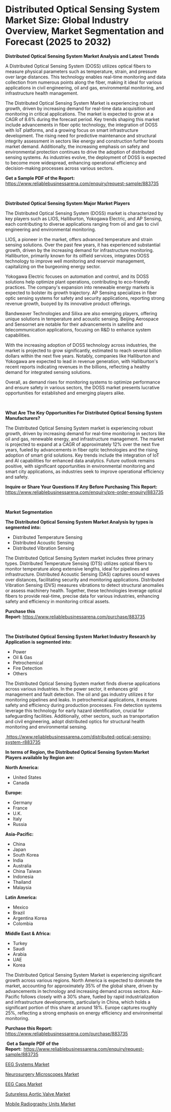 <p><h1>Distributed Optical Sensing System Market Size: Global Industry Overview, Market Segmentation and Forecast (2025 to 2032)</h1></p><p><strong>Distributed Optical Sensing System Market Analysis and Latest Trends</strong></p>
<p><p>A Distributed Optical Sensing System (DOSS) utilizes optical fibers to measure physical parameters such as temperature, strain, and pressure over large distances. This technology enables real-time monitoring and data collection from numerous points along the fiber, making it ideal for various applications in civil engineering, oil and gas, environmental monitoring, and infrastructure health management.</p><p>The Distributed Optical Sensing System Market is experiencing robust growth, driven by increasing demand for real-time data acquisition and monitoring in critical applications. The market is expected to grow at a CAGR of 8.6% during the forecast period. Key trends shaping this market include advancements in fiber optic technology, the integration of DOSS with IoT platforms, and a growing focus on smart infrastructure development. The rising need for predictive maintenance and structural integrity assessment in sectors like energy and construction further boosts market demand. Additionally, the increasing emphasis on safety and environmental protection continues to drive the adoption of distributed sensing systems. As industries evolve, the deployment of DOSS is expected to become more widespread, enhancing operational efficiency and decision-making processes across various sectors.</p></p>
<p><strong>Get a Sample PDF of the Report:&nbsp;</strong> <a href="https://www.reliablebusinessarena.com/enquiry/request-sample/883735?utm_campaign=3497&utm_medium=2&utm_source=Github&utm_content=ia&utm_term=11042025&utm_id=distributed-optical-sensing-system">https://www.reliablebusinessarena.com/enquiry/request-sample/883735</a></p>
<p>&nbsp;</p>
<p><strong>Distributed Optical Sensing System Major Market Players</strong></p>
<p><p>The Distributed Optical Sensing System (DOSS) market is characterized by key players such as LIOS, Halliburton, Yokogawa Electric, and AP Sensing, each contributing to diverse applications ranging from oil and gas to civil engineering and environmental monitoring. </p><p>LIOS, a pioneer in the market, offers advanced temperature and strain sensing solutions. Over the past few years, it has experienced substantial growth, driven by the increasing demand for infrastructure monitoring. Halliburton, primarily known for its oilfield services, integrates DOSS technology to improve well monitoring and reservoir management, capitalizing on the burgeoning energy sector. </p><p>Yokogawa Electric focuses on automation and control, and its DOSS solutions help optimize plant operations, contributing to eco-friendly practices. The company's expansion into renewable energy markets is expected to bolster its growth trajectory. AP Sensing specializes in fiber optic sensing systems for safety and security applications, reporting strong revenue growth, buoyed by its innovative product offerings.</p><p>Bandweaver Technologies and Silixa are also emerging players, offering unique solutions in temperature and acoustic sensing. Beijing Aerospace and Sensornet are notable for their advancements in satellite and telecommunication applications, focusing on R&D to enhance system capabilities.</p><p>With the increasing adoption of DOSS technology across industries, the market is projected to grow significantly, estimated to reach several billion dollars within the next five years. Notably, companies like Halliburton and Yokogawa are expected to lead in revenue generation, with Halliburton's recent reports indicating revenues in the billions, reflecting a healthy demand for integrated sensing solutions.</p><p>Overall, as demand rises for monitoring systems to optimize performance and ensure safety in various sectors, the DOSS market presents lucrative opportunities for established and emerging players alike.</p></p>
<p>&nbsp;</p>
<p><strong>What Are The Key Opportunities For Distributed Optical Sensing System Manufacturers?</strong></p>
<p><p>The Distributed Optical Sensing System market is experiencing robust growth, driven by increasing demand for real-time monitoring in sectors like oil and gas, renewable energy, and infrastructure management. The market is projected to expand at a CAGR of approximately 12% over the next five years, fueled by advancements in fiber optic technologies and the rising adoption of smart grid solutions. Key trends include the integration of IoT and AI capabilities for enhanced data analytics. Future outlook remains positive, with significant opportunities in environmental monitoring and smart city applications, as industries seek to improve operational efficiency and safety.</p></p>
<p><strong>Inquire or Share Your Questions If Any Before Purchasing This Report:</strong> <a href="https://www.reliablebusinessarena.com/enquiry/pre-order-enquiry/883735?utm_campaign=3497&utm_medium=2&utm_source=Github&utm_content=ia&utm_term=11042025&utm_id=distributed-optical-sensing-system">https://www.reliablebusinessarena.com/enquiry/pre-order-enquiry/883735</a></p>
<p>&nbsp;</p>
<p><strong>Market Segmentation</strong></p>
<p><strong>The Distributed Optical Sensing System Market Analysis by types is segmented into:</strong></p>
<p><ul><li>Distributed Temperature Sensing</li><li>Distributed Acoustic Sensing</li><li>Distributed Vibration Sensing</li></ul></p>
<p><p>The Distributed Optical Sensing System market includes three primary types. Distributed Temperature Sensing (DTS) utilizes optical fibers to monitor temperature along extensive lengths, ideal for pipelines and infrastructure. Distributed Acoustic Sensing (DAS) captures sound waves over distances, facilitating security and monitoring applications. Distributed Vibration Sensing (DVS) measures vibrations to detect structural anomalies or assess machinery health. Together, these technologies leverage optical fibers to provide real-time, precise data for various industries, enhancing safety and efficiency in monitoring critical assets.</p></p>
<p><strong>Purchase this Report:&nbsp;</strong><a href="https://www.reliablebusinessarena.com/purchase/883735?utm_campaign=3497&utm_medium=2&utm_source=Github&utm_content=ia&utm_term=11042025&utm_id=distributed-optical-sensing-system">https://www.reliablebusinessarena.com/purchase/883735</a></p>
<p>&nbsp;</p>
<p><strong>The Distributed Optical Sensing System Market Industry Research by Application is segmented into:</strong></p>
<p><ul><li>Power</li><li>Oil & Gas</li><li>Petrochemical</li><li>Fire Detection</li><li>Others</li></ul></p>
<p><p>The Distributed Optical Sensing System market finds diverse applications across various industries. In the power sector, it enhances grid management and fault detection. The oil and gas industry utilizes it for monitoring pipelines and leaks. In petrochemical applications, it ensures safety and efficiency during production processes. Fire detection systems leverage this technology for early hazard identification, crucial for safeguarding facilities. Additionally, other sectors, such as transportation and civil engineering, adopt distributed optics for structural health monitoring and environmental sensing.</p></p>
<p><a href="https://www.reliablebusinessarena.com/distributed-optical-sensing-system-r883735?utm_campaign=3497&utm_medium=2&utm_source=Github&utm_content=ia&utm_term=11042025&utm_id=distributed-optical-sensing-system">&nbsp;https://www.reliablebusinessarena.com/distributed-optical-sensing-system-r883735</a></p>
<p><strong>In terms of Region, the Distributed Optical Sensing System Market Players available by Region are:</strong></p>
<p>
    <p> <strong> North America: </strong>
        <ul>
            <li>United States</li>
            <li>Canada</li>
        </ul>
        </p> 
    <p> <strong> Europe: </strong>
        <ul>
            <li>Germany</li>
            <li>France</li>
            <li>U.K.</li>
            <li>Italy</li>
            <li>Russia</li>
        </ul>
        </p> 
    <p> <strong> Asia-Pacific: </strong>
        <ul>
            <li>China</li>
            <li>Japan</li>
            <li>South Korea</li>
            <li>India</li>
            <li>Australia</li>
            <li>China Taiwan</li>
            <li>Indonesia</li>
            <li>Thailand</li>
            <li>Malaysia</li>
        </ul>
        </p> 
    <p> <strong> Latin America: </strong>
        <ul>
            <li>Mexico</li>
            <li>Brazil</li>
            <li>Argentina Korea</li>
            <li>Colombia</li>
        </ul>
        </p> 
    <p> <strong> Middle East & Africa: </strong>
        <ul>
            <li>Turkey</li>
            <li>Saudi</li>
            <li>Arabia</li>
            <li>UAE</li>
            <li>Korea</li>
        </ul>
    </p>
    </p>
<p><p>The Distributed Optical Sensing System Market is experiencing significant growth across various regions. North America is expected to dominate the market, accounting for approximately 35% of the global share, driven by advancements in technology and increasing demand across sectors. Asia-Pacific follows closely with a 30% share, fueled by rapid industrialization and infrastructure developments, particularly in China, which holds a significant portion of this share at around 18%. Europe captures roughly 25%, reflecting a strong emphasis on energy efficiency and environmental monitoring.</p></p>
<p><strong>Purchase this Report: </strong><a href="https://www.reliablebusinessarena.com/purchase/883735?utm_campaign=3497&utm_medium=2&utm_source=Github&utm_content=ia&utm_term=11042025&utm_id=distributed-optical-sensing-system">https://www.reliablebusinessarena.com/purchase/883735</a></p>
<p>&nbsp;<strong>Get a Sample PDF of the Report:&nbsp;&nbsp;</strong><a href="https://www.reliablebusinessarena.com/enquiry/request-sample/883735?utm_campaign=3497&utm_medium=2&utm_source=Github&utm_content=ia&utm_term=11042025&utm_id=distributed-optical-sensing-system">https://www.reliablebusinessarena.com/enquiry/request-sample/883735</a></p>
<p><strong></strong></p>
<p><p><a href="https://www.linkedin.com/pulse/growing-demand-eeg-systems-market-forecasting-62-cagr-from-pfrlc?utm_campaign=3497&utm_medium=2&utm_source=Github&utm_content=ia&utm_term=11042025&utm_id=distributed-optical-sensing-system">EEG Systems Market</a></p><p><a href="https://www.linkedin.com/pulse/neurosurgery-microscopes-market-growth-study-highlights-potential-d7w2e?utm_campaign=3497&utm_medium=2&utm_source=Github&utm_content=ia&utm_term=11042025&utm_id=distributed-optical-sensing-system">Neurosurgery Microscopes Market</a></p><p><a href="https://www.linkedin.com/pulse/size-estimationof-eeg-caps-market-forecast-ofthe-growth-vnsbc?utm_campaign=3497&utm_medium=2&utm_source=Github&utm_content=ia&utm_term=11042025&utm_id=distributed-optical-sensing-system">EEG Caps Market</a></p><p><a href="https://www.linkedin.com/pulse/revenue-forecast-sutureless-aortic-valve-industry-61-cagr-yimlc?utm_campaign=3497&utm_medium=2&utm_source=Github&utm_content=ia&utm_term=11042025&utm_id=distributed-optical-sensing-system">Sutureless Aortic Valve Market</a></p><p><a href="https://www.linkedin.com/pulse/complete-analysis-mobile-radiography-units-markets-size-fwqae?utm_campaign=3497&utm_medium=2&utm_source=Github&utm_content=ia&utm_term=11042025&utm_id=distributed-optical-sensing-system">Mobile Radiography Units Market</a></p></p>